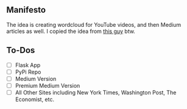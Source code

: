 ## Manifesto

The idea is creating wordcloud for YouTube videos, and then Medium articles as well. I copied the idea from [this guy](https://www.param.me/videocloud/) btw.

## To-Dos
+ [ ] Flask App
+ [ ] PyPi Repo
+ [ ] Medium Version
+ [ ] Premium Medium Version
+ [ ] All Other Sites including New York Times, Washington Post, The Economist, etc.